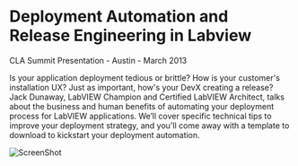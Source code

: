 Deployment Automation and Release Engineering in Labview
=================================================================
CLA Summit Presentation - Austin - March 2013

Is your application deployment tedious or brittle? How is your customer's installation UX? Just as important, how's your DevX creating a release? Jack Dunaway, LabVIEW Champion and Certified LabVIEW Architect, talks about the business and human benefits of automating your deployment process for LabVIEW applications. We’ll cover specific technical tips to improve your deployment strategy, and you'll come away with a template to download to kickstart your deployment automation.

![ScreenShot](https://raw.github.com/wirebirdlabs/CLA-Summit-2013-Austin/master/documentation/Presentation-Welcome-Slide.png)

